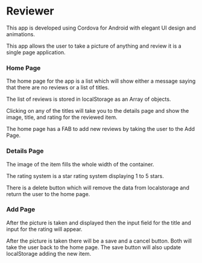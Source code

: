 # Reviewer
This app is developed using Cordova for Android with elegant UI design and animations.

This app allows the user to take a picture of anything and review it is a single page application.


### Home Page
The home page for the app is a list which will show either a message saying that there are no reviews or a list of titles.

The list of reviews is stored in localStorage as an Array of objects.

Clicking on any of the titles will take you to the details page and show the image, title, and rating for the reviewed item.

The home page has a FAB to add new reviews by taking the user to the Add Page.

### Details Page
The image of the item fills the whole width of the container.

The rating system is a star rating system displaying 1 to 5 stars.

There is a delete button which will remove the data from localstorage and return the user to the home page.

### Add Page
After the picture is taken and displayed then the input field for the title and input for the rating will appear.

After the picture is taken there will be a save and a cancel button. Both will take the user back to the home page. The save button will also update localStorage adding the new item.
